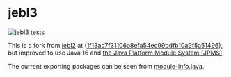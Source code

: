 # jebl3

[![jebl3 tests](https://github.com/LinguaPhylo/jebl3/actions/workflows/jebl3.yml/badge.svg)](https://github.com/LinguaPhylo/jebl3/actions/workflows/jebl3.yml)

This is a fork from [jebl2](https://github.com/rambaut/jebl2) at ([1f13ac7f31106a8efa54ec99bdfb10a9f5a51496](https://github.com/rambaut/jebl2/tree/1f13ac7f31106a8efa54ec99bdfb10a9f5a51496)), 
but improved to use Java 16 and [the Java Platform Module System (JPMS)](https://www.infoq.com/articles/java9-osgi-future-modularity/).

The current exporting packages can be seen from [module-info.java](src/main/java/module-info.java).

